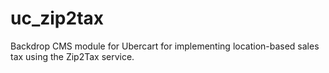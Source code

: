 # uc_zip2tax
Backdrop CMS module for Ubercart for implementing location-based sales tax using the Zip2Tax service.
